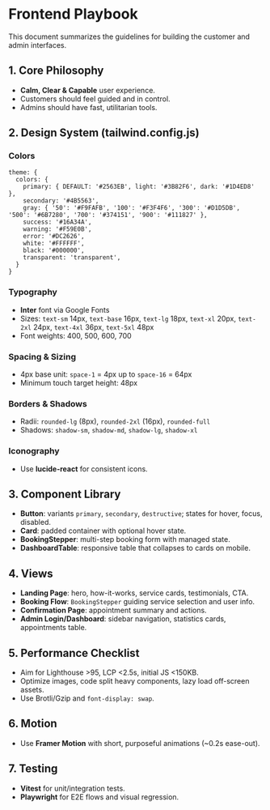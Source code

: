 # Frontend Playbook

This document summarizes the guidelines for building the customer and admin interfaces.

## 1. Core Philosophy
- **Calm, Clear & Capable** user experience.
- Customers should feel guided and in control.
- Admins should have fast, utilitarian tools.

## 2. Design System (tailwind.config.js)

### Colors
```
theme: {
  colors: {
    primary: { DEFAULT: '#2563EB', light: '#3B82F6', dark: '#1D4ED8' },
    secondary: '#4B5563',
    gray: { '50': '#F9FAFB', '100': '#F3F4F6', '300': '#D1D5DB', '500': '#6B7280', '700': '#374151', '900': '#111827' },
    success: '#16A34A',
    warning: '#F59E0B',
    error: '#DC2626',
    white: '#FFFFFF',
    black: '#000000',
    transparent: 'transparent',
  }
}
```

### Typography
- **Inter** font via Google Fonts
- Sizes: `text-sm` 14px, `text-base` 16px, `text-lg` 18px, `text-xl` 20px, `text-2xl` 24px, `text-4xl` 36px, `text-5xl` 48px
- Font weights: 400, 500, 600, 700

### Spacing & Sizing
- 4px base unit: `space-1` = 4px up to `space-16` = 64px
- Minimum touch target height: 48px

### Borders & Shadows
- Radii: `rounded-lg` (8px), `rounded-2xl` (16px), `rounded-full`
- Shadows: `shadow-sm`, `shadow-md`, `shadow-lg`, `shadow-xl`

### Iconography
- Use **lucide-react** for consistent icons.

## 3. Component Library
- **Button**: variants `primary`, `secondary`, `destructive`; states for hover, focus, disabled.
- **Card**: padded container with optional hover state.
- **BookingStepper**: multi-step booking form with managed state.
- **DashboardTable**: responsive table that collapses to cards on mobile.

## 4. Views
- **Landing Page**: hero, how-it-works, service cards, testimonials, CTA.
- **Booking Flow**: `BookingStepper` guiding service selection and user info.
- **Confirmation Page**: appointment summary and actions.
- **Admin Login/Dashboard**: sidebar navigation, statistics cards, appointments table.

## 5. Performance Checklist
- Aim for Lighthouse >95, LCP <2.5s, initial JS <150KB.
- Optimize images, code split heavy components, lazy load off-screen assets.
- Use Brotli/Gzip and `font-display: swap`.

## 6. Motion
- Use **Framer Motion** with short, purposeful animations (~0.2s ease-out).

## 7. Testing
- **Vitest** for unit/integration tests.
- **Playwright** for E2E flows and visual regression.
